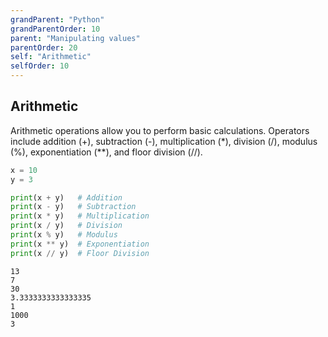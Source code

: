 ```yaml
---
grandParent: "Python"
grandParentOrder: 10
parent: "Manipulating values"
parentOrder: 20
self: "Arithmetic"
selfOrder: 10
---
```


## Arithmetic
Arithmetic operations allow you to perform basic calculations. Operators include addition (+), subtraction (-), multiplication (*), division (/), modulus (%), exponentiation (**), and floor division (//).

```python
x = 10
y = 3

print(x + y)   # Addition
print(x - y)   # Subtraction
print(x * y)   # Multiplication
print(x / y)   # Division
print(x % y)   # Modulus
print(x ** y)  # Exponentiation
print(x // y)  # Floor Division
```
```output
13
7
30
3.3333333333333335
1
1000
3
```

